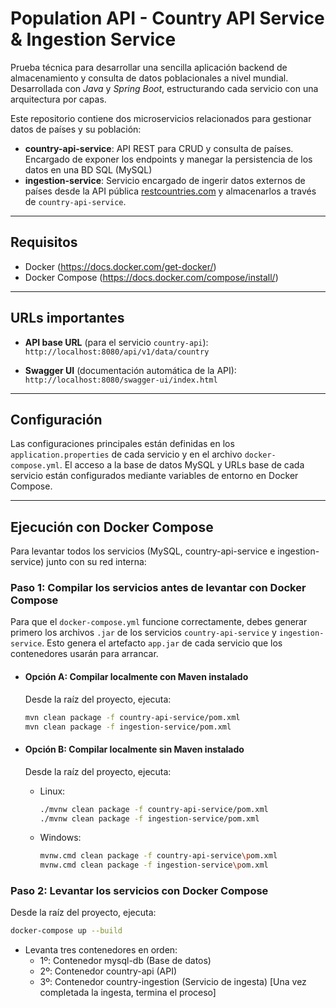 # Population API - Country API Service & Ingestion Service

Prueba técnica para desarrollar una sencilla aplicación backend de almacenamiento y consulta de datos poblacionales a nivel mundial.
Desarrollada con _Java_ y _Spring Boot_, estructurando cada servicio con una arquitectura por capas.

Este repositorio contiene dos microservicios relacionados para gestionar datos de países y su población:

- **country-api-service**: API REST para CRUD y consulta de países. Encargado de exponer los endpoints y manegar la persistencia de los datos en una BD SQL (MySQL)
- **ingestion-service**: Servicio encargado de ingerir datos externos de países desde la API pública [restcountries.com](https://restcountries.com) y almacenarlos a través de `country-api-service`.

---

## Requisitos

- Docker (https://docs.docker.com/get-docker/)
- Docker Compose (https://docs.docker.com/compose/install/)

---

## URLs importantes

- **API base URL** (para el servicio `country-api`):  
  `http://localhost:8080/api/v1/data/country`

- **Swagger UI** (documentación automática de la API):  
  `http://localhost:8080/swagger-ui/index.html`

---

## Configuración

Las configuraciones principales están definidas en los `application.properties` de cada servicio y en el archivo `docker-compose.yml`. El acceso a la base de datos MySQL y URLs base de cada servicio están configurados mediante variables de entorno en Docker Compose.

---

## Ejecución con Docker Compose

Para levantar todos los servicios (MySQL, country-api-service e ingestion-service) junto con su red interna:

### Paso 1: Compilar los servicios antes de levantar con Docker Compose

  Para que el `docker-compose.yml` funcione correctamente, debes generar primero los archivos `.jar` de los servicios `country-api-service` y `ingestion-service`. Esto genera el artefacto `app.jar` de cada servicio que los contenedores usarán para arrancar.

- #### Opción A: Compilar localmente con Maven instalado

  Desde la raíz del proyecto, ejecuta:
  
  ```bash
  mvn clean package -f country-api-service/pom.xml
  mvn clean package -f ingestion-service/pom.xml
  ```

- #### Opción B: Compilar localmente sin Maven instalado

  Desde la raíz del proyecto, ejecuta:
  
  - Linux:
    ```bash
    ./mvnw clean package -f country-api-service/pom.xml
    ./mvnw clean package -f ingestion-service/pom.xml
    ```
  - Windows:
    ```bash
    mvnw.cmd clean package -f country-api-service\pom.xml
    mvnw.cmd clean package -f ingestion-service\pom.xml
    ```
  
### Paso 2: Levantar los servicios con Docker Compose

  Desde la raíz del proyecto, ejecuta:
    
  ```bash
  docker-compose up --build
  ```
  - Levanta tres contenedores en orden:
    - 1º: Contenedor mysql-db (Base de datos)
    - 2º: Contenedor country-api (API)
    - 3º: Contenedor country-ingestion (Servicio de ingesta) [Una vez completada la ingesta, termina el proceso]
    
